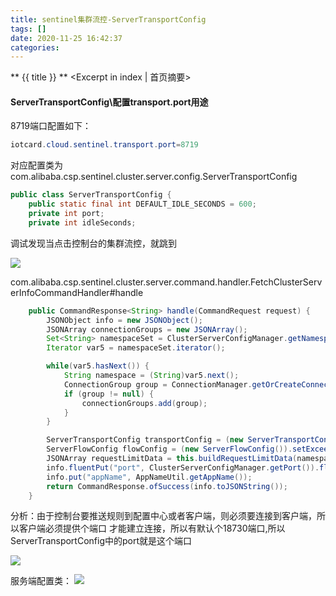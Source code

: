 ```yaml
---
title: sentinel集群流控-ServerTransportConfig
tags: []
date: 2020-11-25 16:42:37
categories:
---
```

** {{ title }} ** <Excerpt in index | 首页摘要>


<!-- more -->


#### ServerTransportConfig\配置transport.port用途
8719端口配置如下：
```java
iotcard.cloud.sentinel.transport.port=8719
```

对应配置类为com.alibaba.csp.sentinel.cluster.server.config.ServerTransportConfig

```java
public class ServerTransportConfig {
    public static final int DEFAULT_IDLE_SECONDS = 600;
    private int port;
    private int idleSeconds;
```
调试发现当点击控制台的集群流控，就跳到

![](source/_posts/micro-service/限流/sentinel/集群流控/sentinel集群流控/集群流控-1.png)

com.alibaba.csp.sentinel.cluster.server.command.handler.FetchClusterServerInfoCommandHandler#handle
```java
    public CommandResponse<String> handle(CommandRequest request) {
        JSONObject info = new JSONObject();
        JSONArray connectionGroups = new JSONArray();
        Set<String> namespaceSet = ClusterServerConfigManager.getNamespaceSet();
        Iterator var5 = namespaceSet.iterator();

        while(var5.hasNext()) {
            String namespace = (String)var5.next();
            ConnectionGroup group = ConnectionManager.getOrCreateConnectionGroup(namespace);
            if (group != null) {
                connectionGroups.add(group);
            }
        }

        ServerTransportConfig transportConfig = (new ServerTransportConfig()).setPort(ClusterServerConfigManager.getPort()).setIdleSeconds(ClusterServerConfigManager.getIdleSeconds());
        ServerFlowConfig flowConfig = (new ServerFlowConfig()).setExceedCount(ClusterServerConfigManager.getExceedCount()).setMaxOccupyRatio(ClusterServerConfigManager.getMaxOccupyRatio()).setIntervalMs(ClusterServerConfigManager.getIntervalMs()).setSampleCount(ClusterServerConfigManager.getSampleCount()).setMaxAllowedQps(ClusterServerConfigManager.getMaxAllowedQps());
        JSONArray requestLimitData = this.buildRequestLimitData(namespaceSet);
        info.fluentPut("port", ClusterServerConfigManager.getPort()).fluentPut("connection", connectionGroups).fluentPut("requestLimitData", requestLimitData).fluentPut("transport", transportConfig).fluentPut("flow", flowConfig).fluentPut("namespaceSet", namespaceSet).fluentPut("embedded", ClusterServerConfigManager.isEmbedded());
        info.put("appName", AppNameUtil.getAppName());
        return CommandResponse.ofSuccess(info.toJSONString());
    }
```

分析：由于控制台要推送规则到配置中心或者客户端，则必须要连接到客户端，所以客户端必须提供个端口
才能建立连接，所以有默认个18730端口,所以ServerTransportConfig中的port就是这个端口



![](source/_posts/micro-service/限流/sentinel/集群流控/sentinel集群流控/集群流控-2.png)

服务端配置类：
![](source/_posts/micro-service/限流/sentinel/集群流控/sentinel集群流控/集群流控-3.png)

